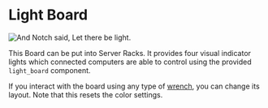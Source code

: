 # Light Board

![And Notch said, Let there be light.](item:computronics:computronics.ocParts@9)

This Board can be put into Server Racks. It provides four visual indicator lights which connected computers are able to control using the provided `light_board` component.

If you interact with the board using any type of [wrench](/%LANGUAGE%/item/wrench.md), you can change its layout. Note that this resets the color settings. 
